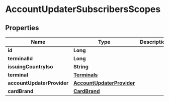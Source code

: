 
# AccountUpdaterSubscribersScopes

## Properties
Name | Type | Description | Notes
------------ | ------------- | ------------- | -------------
**id** | **Long** |  | 
**terminalId** | **Long** |  | 
**issuingCountryIso** | **String** |  |  [optional]
**terminal** | [**Terminals**](Terminals.md) |  |  [optional]
**accountUpdaterProvider** | [**AccountUpdaterProvider**](AccountUpdaterProvider.md) |  | 
**cardBrand** | [**CardBrand**](CardBrand.md) |  | 



